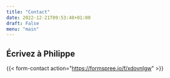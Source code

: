 ```yaml
---
title: "Contact"
date: 2022-12-21T09:53:48+01:00
draft: False
menu: "main"
---
```


## Écrivez à Philippe

{{< form-contact action="https://formspree.io/f/xdovnlgw" >}}
